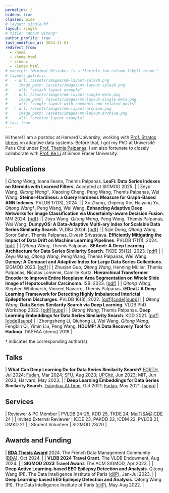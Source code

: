 ```yaml
---
permalink: /
hidden: true
classes: wide
# layout: single-hf
layout: single
# title: "About Qitong"
author_profile: true
last_modified_at: 2024-11-01
redirect_from: 
  - /home
  - /home.html
  - /index
  - /index.html
# excerpt: "Minimal Mistakes is a flexible two-column Jekyll theme."
# layouts_gallery:
#   - url: /assets/images/mm-layout-splash.png
#     image_path: /assets/images/mm-layout-splash.png
#     alt: "splash layout example"
#   - url: /assets/images/mm-layout-single-meta.png
#     image_path: /assets/images/mm-layout-single-meta.png
#     alt: "single layout with comments and related posts"
#   - url: /assets/images/mm-layout-archive.png
#     image_path: /assets/images/mm-layout-archive.png
#     alt: "archive layout example"
# toc: true
---
```


Hi there! I am a postdoc at Harvard University, working with [Prof. Stratos Idreos](https://stratos.seas.harvard.edu/) on adaptive data systems.
Before that, I got my PhD at Université Paris Cité under [Prof. Themis Palpanas](https://helios2.mi.parisdescartes.fr/~themisp/home.html).
I am also fortunate to closely collaborate with [Prof. Ke Li](https://www.sfu.ca/~keli/) at Simon Fraser University.

## Publications

| *Qitong Wang*, Ioana Ileana, Themis Palpanas. **LeaFi: Data Series Indexes on Steroids with Learned Filters**. Accepted at SIGMOD 2025. |
| Zeyu Wang, *Qitong Wang*<span>&dagger;</span>, Xiaoxing Cheng, Peng Wang, Themis Palpanas, Wei Wang. **Steiner-Hardness: a Query Hardness Measure for Graph-Based ANN Indexes**. PVLDB 17(13), 2024. |
| Xu Zhang, Zhipeng Xie, Haiyang Yu, *Qitong Wang*<span>&dagger;</span>, Peng Wang, Wei Wang. **Enhancing Adaptive Deep Networks for Image Classification via Uncertainty-aware Decision Fusion**. MM 2024. \[[pdf](https://arxiv.org/pdf/2408.13744)\] |
| Zeyu Wang, *Qitong Wang*, Peng Wang, Themis Palpanas, Wei Wang. **DumpyOS: A Data-Adaptive Multi-ary Index for Scalable Data Series Similarity Search**. VLDBJ 2024. \[[pdf](https://helios2.mi.parisdescartes.fr/~themisp/publications/vldbj24-dumpyos.pdf)\] |
| Sijie Dong, *Qitong Wang*, Soror Sahri, Themis Palpanas, Divesh Srivastava. **Efficiently Mitigating the Impact of Data Drift on Machine Learning Pipelines**. PVLDB 17(11), 2024. \[[pdf](https://www.vldb.org/pvldb/vol17/p3072-dong.pdf)\] |
| *Qitong Wang*, Themis Palpanas. **SEAnet: A Deep Learning Architecture for Data Series Similarity Search**. TKDE 35(12), 2023. \[[pdf](https://helios2.mi.parisdescartes.fr/~themisp/publications/tkde23-seanet.pdf)\] |
| Zeyu Wang, *Qitong Wang*, Peng Wang, Themis Palpanas, Wei Wang. **Dumpy: A Compact and Adaptive Index for Large Data Series Collections**. SIGMOD 2023. \[[pdf](https://helios2.mi.parisdescartes.fr/~themisp/publications/sigmod23-dumpy.pdf)\] |
| Zhuxian Guo, *Qitong Wang*, Henning Müller, Themis Palpanas, Nicolas Loménie, Camille Kurtz. **Hierarchical Transformer Encoder to Improve Entire Neoplasm Area Segmentation on Whole Slide Image of Hepatocellular Carcinoma**. ISBI 2023. \[[pdf](https://helios2.mi.parisdescartes.fr/~themisp/publications/isbi23.pdf)\] |
| *Qitong Wang*, Stephen Whitmarsh, Vincent Navarro, Themis Palpanas. **iEDeaL: A Deep Learning Framework for Detecting Highly Imbalanced Interictal Epileptiform Discharges**. PVLDB 16(3), 2022. \[[pdf](https://www.vldb.org/pvldb/vol16/p480-wang.pdf)\]\[[code](https://github.com/qtwang/iEDeaL)\]\[[supp](/pvldb22-iedeal)\] |
| *Qitong Wang*. **Data Series Similarity Search via Deep Learning**. VLDB PhD Workshop 2022. \[[pdf](https://ceur-ws.org/Vol-3186/paper_4.pdf)\]\[[supp](/kdd21-seanet)\] |
| *Qitong Wang*, Themis Palpanas. **Deep Learning Embeddings for Data Series Similarity Search**. KDD 2021. \[[pdf](https://helios2.mi.parisdescartes.fr/~themisp/publications/kdd21-seanet.pdf)\]\[[code](https://github.com/qtwang/SEAnet)\]\[[supp](/kdd21-seanet)\] |
| Zhongsheng Li, Qiuhong Li, Wei Wang, *Qitong Wang*, Fengbin Qi, Yimin Liu, Peng Wang. **HDUMP: A Data Recovery Tool for Hadoop**. DASFAA (demo) 2018.|

<span>&dagger;</span> indicates the corresponding author(s).

## Talks

| **What Can Deep Learning Do for Data Series Similarity Search?** [FORTH](https://www.forth.gr/en/home/), Jul 2024; [Fudan](https://www.fudan.edu.cn/en/), Mar 2024; [SFU](https://www.sfu.ca/), Aug 2023; [UPCité](https://helios2.mi.parisdescartes.fr/~lomn/OpenDayLipade/), Jun 2023; MIT, Jun 2023; Harvard, May 2023. |
| **Deep Learning Embeddings for Data Series Similarity Search**. [Tsinghua AI Time](https://www.aitime.cn/), Oct 2021; [Fudan](https://www.fudan.edu.cn/en/), May 2021. \[[supp](/kdd21-seanet)\] |

## Services

| Reviewer & PC Member | PVLDB 24-25, KDD 25, TKDE 24, [MulTiSA@ICDE](https://multisa2024.org/) 24 |
| Invited External Reviewer | ICDE 23, PAKDD 22, ICDM 22, PVLDB 21, DMKD 21 |
| Student Volunteer | SIGMOD 23/20 |

## Awards and Funding

| **[BDA Thesis Award](https://bdav.irisa.fr/prix/)** 2024. The French Data Management Community ([BDA](https://bdav.irisa.fr/)), Oct 2024. |
| **VLDB 2024 Travel Grant**. The VLDB Endowment, Aug 2024. |
| **SIGMOD 2023 Travel Award**. The ACM SIGMOD, Apr 2023. |
| **Deep Active Learning-based EEG Epilepsy Detection and Analysis**. Qitong Wang (PI). The Data Intelligence Institute of Paris ([diiP](https://u-paris.fr/diip/)), Jan-Jul 2023. |
| **Deep Learning-based EEG Epilepsy Detection and Analysis**. Qitong Wang (PI). The Data Intelligence Institute of Paris ([diiP](https://u-paris.fr/diip/)), May-Aug 2022. |

